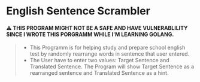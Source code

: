  English Sentence Scrambler
=========================

#### ⚠ THIS PROGRAM MIGHT NOT BE A SAFE AND HAVE VULNERABLILITY SINCE I WROTE THIS PORGRAMM WHILE I'M LEARNING GOLANG.

> + This Programm is for helping study and prepare school english test by randomly rearrange words in sentence that user entered.
> + The User have to enter two values: Target Sentence and Translated Sentence. The Program will show Target Sentence as a rearranged sentence and Translated Sentence as a hint.
